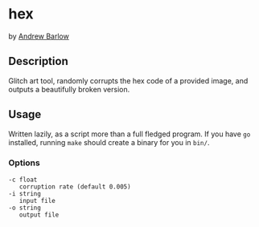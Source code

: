 # hex

by [Andrew Barlow](https://github.com/dandrewbarlow)

## Description

Glitch art tool, randomly corrupts the hex code of a provided image, and
outputs a beautifully broken version.

## Usage

Written lazily, as a script more than a full fledged program. If you have `go`
installed, running `make` should create a binary for you in `bin/`.

### Options

```
-c float
   corruption rate (default 0.005)
-i string
   input file
-o string
   output file
```


